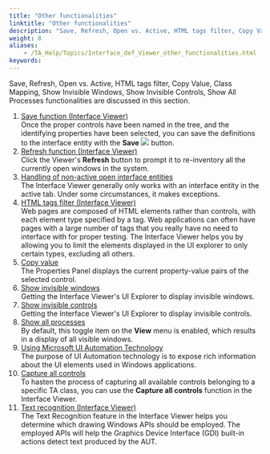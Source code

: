```yaml
--- 
title: "Other functionalities"
linktitle: "Other functionalities"
description: "Save, Refresh, Open vs. Active, HTML tags filter, Copy Value, Class Mapping, Show Invisible Windows, Show Invisible Controls, Show All Processes functionalities are discussed in this section."
weight: 8
aliases: 
    - /TA_Help/Topics/Interface_def_Viewer_other_functionalities.html
keywords: 
---
```


Save, Refresh, Open vs. Active, HTML tags filter, Copy Value, Class Mapping, Show Invisible Windows, Show Invisible Controls, Show All Processes functionalities are discussed in this section.

1.  [Save function \(Interface Viewer\)](/TA_Help/Topics/Interface_def_Viewer_save.html)  
Once the proper controls have been named in the tree, and the identifying properties have been selected, you can save the definitions to the interface entity with the **Save** ![](/images/TA_Help/Images/btn_Interface_Viewer-Save.png) button.
2.  [Refresh function \(Interface Viewer\)](/TA_Help/Topics/Interface_def_Viewer_refresh.html)  
Click the Viewer's **Refresh** button to prompt it to re-inventory all the currently open windows in the system.
3.  [Handling of non-active open interface entities](/TA_Help/Topics/Interface_def_Viewer_open_on_top.html)  
The Interface Viewer generally only works with an interface entity in the active tab. Under some circumstances, it makes exceptions.
4.  [HTML tags filter \(Interface Viewer\)](/TA_Help/Topics/Interface_def_Viewer_HTML_tag_filter.html)  
Web pages are composed of HTML elements rather than controls, with each element type specified by a tag. Web applications can often have pages with a large number of tags that you really have no need to interface with for proper testing. The Interface Viewer helps you by allowing you to limit the elements displayed in the UI explorer to only certain types, excluding all others.
5.  [Copy value](/TA_Help/Topics/Interface_def_Viewer_Copy_value.html)  
The Properties Panel displays the current property-value pairs of the selected control.
6.  [Show invisible windows](/TA_Help/Topics/Interface_def_Viewer_show_invisible_windows.html)  
Getting the Interface Viewer's UI Explorer to display invisible windows.
7.  [Show invisible controls](/TA_Help/Topics/Interface_def_Viewer_show_invisible_controls.html)  
Getting the Interface Viewer's UI Explorer to display invisible controls.
8.  [Show all processes](/TA_Help/Topics/Interface_def_Viewer_show_all_proccesses.html)  
By default, this toggle item on the **View** menu is enabled, which results in a display of all visible windows.
9.  [Using Microsoft UI Automation Technology](/TA_Help/Topics/ug_Interface_def_Viewer_UIA.html)  
The purpose of UI Automation technology is to expose rich information about the UI elements used in Windows applications.
10. [Capture all controls](/TA_Help/Topics/ug_Interface_def_Viewer_capture_all_controls.html)  
To hasten the process of capturing all available controls belonging to a specific TA class, you can use the **Capture all controls** function in the Interface Viewer.
11. [Text recognition \(Interface Viewer\)](/TA_Help/Topics/ug_Interface_viewer_text_recognition.html)  
The Text Recognition feature in the Interface Viewer helps you determine which drawing Windows APIs should be employed. The employed APIs will help the Graphics Device Interface \(GDI\) built-in actions detect text produced by the AUT.



